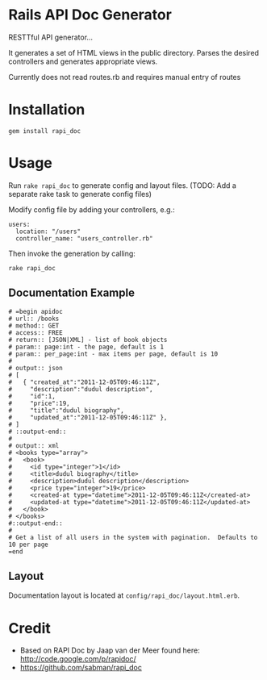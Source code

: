 Rails API Doc Generator
=======================

RESTTful API generator...

It generates a set of HTML views in the public directory. Parses the desired controllers and generates appropriate views.

Currently does not read routes.rb and requires manual entry of routes

Installation
============

`gem install rapi_doc`

Usage
=====

Run `rake rapi_doc` to generate config and layout files. (TODO: Add a separate rake task to generate config files)

Modify config file by adding your controllers, e.g.:

    users:
      location: "/users"
      controller_name: "users_controller.rb"

Then invoke the generation by calling:

`rake rapi_doc`

Documentation Example
---------------------

    # =begin apidoc
    # url:: /books
    # method:: GET
    # access:: FREE
    # return:: [JSON|XML] - list of book objects
    # param:: page:int - the page, default is 1
    # param:: per_page:int - max items per page, default is 10
    #
    # output:: json
    # [
    #   { "created_at":"2011-12-05T09:46:11Z",
    #     "description":"dudul description",
    #     "id":1,
    #     "price":19,
    #     "title":"dudul biography",
    #     "updated_at":"2011-12-05T09:46:11Z" },
    # ]
    # ::output-end::
    #
    # output:: xml
    # <books type="array">
    #   <book>
    #     <id type="integer">1</id>
    #     <title>dudul biography</title>
    #     <description>dudul description</description>
    #     <price type="integer">19</price>
    #     <created-at type="datetime">2011-12-05T09:46:11Z</created-at>
    #     <updated-at type="datetime">2011-12-05T09:46:11Z</updated-at>
    #   </book>
    # </books>
    #::output-end::
    #
    # Get a list of all users in the system with pagination.  Defaults to 10 per page
    =end

    
Layout
------

Documentation layout is located at `config/rapi_doc/layout.html.erb`.

Credit
======

* Based on RAPI Doc by Jaap van der Meer found here: http://code.google.com/p/rapidoc/
* https://github.com/sabman/rapi_doc